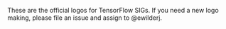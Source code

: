 These are the official logos for TensorFlow SIGs. If you need a new logo making, please file an issue and assign to @ewilderj.
